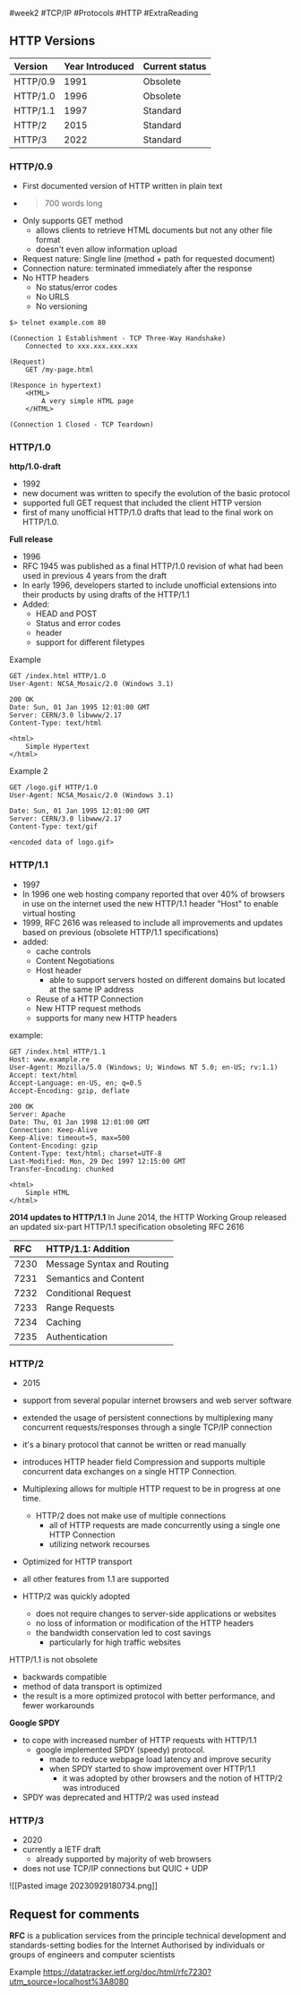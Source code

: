 #week2 #TCP/IP #Protocols #HTTP #ExtraReading

## HTTP Versions
| Version  | Year Introduced | Current status |
|:-------- |:--------------- |:-------------- |
| HTTP/0.9 | 1991            | Obsolete       |
| HTTP/1.0 | 1996            | Obsolete       |
| HTTP/1.1 | 1997            | Standard       |
| HTTP/2   | 2015            | Standard       |
| HTTP/3   | 2022            | Standard               |

### HTTP/0.9

- First documented version of HTTP written in plain text
- > 700 words long
- Only supports GET method 
	- allows clients to retrieve HTML documents but not any other file format 
	- doesn't even allow information upload
- Request nature: Single line (method + path for requested document) 
- Connection nature: terminated immediately after the response
- No HTTP headers 
	- No status/error codes
	- No URLS
	- No versioning 

```HTTP
$> telnet example.com 80

(Connection 1 Establishment - TCP Three-Way Handshake)
	Connected to xxx.xxx.xxx.xxx

(Request)
	GET /my-page.html

(Responce in hypertext)
	<HTML>
		A very simple HTML page
	</HTML>

(Connection 1 Closed - TCP Teardown)
```

### HTTP/1.0 
**http/1.0-draft**
- 1992
- new document was written to specify the evolution of the basic protocol
- supported full GET request that included the client HTTP version 
- first of many unofficial HTTP/1.0 drafts that lead to the final work on HTTP/1.0.

**Full release**
- 1996
- RFC 1945 was published as a final HTTP/1.0 revision of what had been used in previous 4 years from the draft
- In early 1996, developers started to include unofficial extensions into their products by using drafts of the HTTP/1.1
- Added:
	- HEAD and POST
	- Status and error codes
	- header
	- support for different filetypes

Example
```HTTP
GET /index.html HTTP/1.O
User-Agent: NCSA_Mosaic/2.0 (Windows 3.1)
```

```http
200 OK
Date: Sun, 01 Jan 1995 12:01:00 GMT
Server: CERN/3.0 libwww/2.17
Content-Type: text/html

<html>
	Simple Hypertext 
</html>
```

Example 2
```http
GET /logo.gif HTTP/1.0
User-Agent: NCSA_Mosaic/2.0 (Windows 3.1)
```

```http
Date: Sun, 01 Jan 1995 12:01:00 GMT
Server: CERN/3.0 libwww/2.17
Content-Type: text/gif

<encoded data of logo.gif>
```

### HTTP/1.1
- 1997
- In 1996 one web hosting company reported that over 40% of browsers in use on the internet used the new HTTP/1.1 header "Host" to enable virtual hosting
- 1999, RFC 2616 was released to include all improvements and updates based on previous (obsolete HTTP/1.1 specifications)
- added:
	- cache controls
	- Content Negotiations
	- Host header
		- able to support servers hosted on different domains but located at the same IP address
	- Reuse of a HTTP Connection 
	- New HTTP request methods
	- supports for many new HTTP headers

example:
```http
GET /index.html HTTP/1.1
Host: www.example.re
User-Agent: Mozilla/5.0 (Windows; U; Windows NT 5.0; en-US; rv:1.1)
Accept: text/html
Accept-Language: en-US, en; q=0.5
Accept-Encoding: gzip, deflate
```

``` http
200 OK
Server: Apache
Date: Thu, 01 Jan 1998 12:01:00 GMT
Connection: Keep-Alive
Keep-Alive: timeout=5, max=500
Content-Encoding: gzip
Content-Type: text/html; charset=UTF-8
Last-Modified: Mon, 29 Dec 1997 12:15:00 GMT
Transfer-Encoding: chunked

<html>
	Simple HTML 
</html>
```

**2014 updates to HTTP/1.1**
In June 2014, the HTTP Working Group released an updated six-part HTTP/1.1 specification obsoleting RFC 2616

| RFC  | HTTP/1.1: Addition         |
|:---- |:-------------------------- |
| 7230 | Message Syntax and Routing |
| 7231 | Semantics and Content      |
| 7232 | Conditional Request        |
| 7233 | Range Requests             |
| 7234 | Caching                    |
| 7235 | Authentication             |

### HTTP/2
- 2015
- support from several popular internet browsers and web server software
- extended the usage of persistent connections by multiplexing many concurrent requests/responses through a single TCP/IP connection
- it's a binary protocol that cannot be written or read manually
- introduces HTTP header field Compression and supports multiple concurrent data exchanges on a single HTTP Connection.
- Multiplexing allows for multiple HTTP request to be in progress at one time. 
	- HTTP/2 does not make use of multiple connections
		- all of HTTP requests are made concurrently using a single one HTTP Connection
		- utilizing network recourses
- Optimized for HTTP transport
- all other features from 1.1 are supported 

- HTTP/2 was quickly adopted
	- does not require changes to server-side applications or websites
	- no loss of information or modification of the HTTP headers
	- the bandwidth conservation led to cost savings 
		- particularly for high traffic websites 

HTTP/1.1 is not obsolete
- backwards compatible
- method of data transport is optimized
- the result is a more optimized protocol with better performance, and fewer workarounds 

**Google SPDY**
- to cope with increased number of HTTP requests with HTTP/1.1
	- google implemented SPDY (speedy) protocol. 
		- made to reduce webpage load latency and improve security 
		- when SPDY started to show improvement over HTTP/1.1
			- it was adopted by other browsers and the notion of HTTP/2 was introduced
- SPDY was deprecated and HTTP/2 was used instead

### HTTP/3
- 2020
- currently a IETF draft
	- already supported by majority of web browsers 
- does not use TCP/IP connections but QUIC + UDP

![[Pasted image 20230929180734.png]]
## Request for comments
**RFC** is a publication services from the principle technical development and standards-setting bodies for the Internet 
Authorised by individuals or groups of engineers and computer scientists 

Example
https://datatracker.ietf.org/doc/html/rfc7230?utm_source=localhost%3A8080